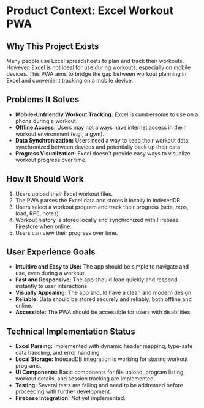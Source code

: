 # Product Context: Excel Workout PWA

## Why This Project Exists

Many people use Excel spreadsheets to plan and track their workouts. However, Excel is not ideal for use during workouts, especially on mobile devices. This PWA aims to bridge the gap between workout planning in Excel and convenient tracking on a mobile device.

## Problems It Solves

*   **Mobile-Unfriendly Workout Tracking:** Excel is cumbersome to use on a phone during a workout.
*   **Offline Access:**  Users may not always have internet access in their workout environment (e.g., a gym).
*   **Data Synchronization:**  Users need a way to keep their workout data synchronized between devices and potentially back up their data.
*   **Progress Visualization:** Excel doesn't provide easy ways to visualize workout progress over time.

## How It Should Work

1.  Users upload their Excel workout files.
2.  The PWA parses the Excel data and stores it locally in IndexedDB.
3.  Users select a workout program and track their progress (sets, reps, load, RPE, notes).
4.  Workout history is stored locally and synchronized with Firebase Firestore when online.
5.  Users can view their progress over time.

## User Experience Goals

*   **Intuitive and Easy to Use:** The app should be simple to navigate and use, even during a workout.
*   **Fast and Responsive:**  The app should load quickly and respond instantly to user interactions.
*   **Visually Appealing:**  The app should have a clean and modern design.
*   **Reliable:**  Data should be stored securely and reliably, both offline and online.
*   **Accessible:** The PWA should be accessible for users with disabilities.

## Technical Implementation Status

*   **Excel Parsing:** Implemented with dynamic header mapping, type-safe data handling, and error handling.
*   **Local Storage:** IndexedDB integration is working for storing workout programs.
*   **UI Components:** Basic components for file upload, program listing, workout details, and session tracking are implemented.
*   **Testing:** Several tests are failing and need to be addressed before proceeding with further development.
*   **Firebase Integration:** Not yet implemented.
